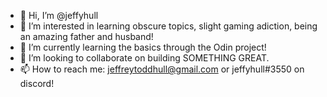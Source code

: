 - 👋 Hi, I’m @jeffyhull
- 👀 I’m interested in learning obscure topics, slight gaming adiction, being an amazing father and husband!
- 🌱 I’m currently learning the basics through the Odin project!
- 💞️ I’m looking to collaborate on building SOMETHING GREAT.
- 📫 How to reach me: jeffreytoddhull@gmail.com or jeffyhull#3550 on discord!

<!---
jeffyhull/jeffyhull is a ✨ special ✨ repository because its `README.md` (this file) appears on your GitHub profile.
You can click the Preview link to take a look at your changes.
--->
